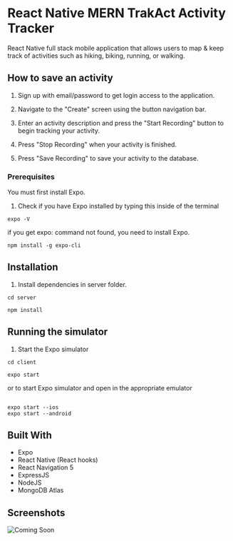 # React Native MERN TrakAct Activity Tracker

React Native full stack mobile application that allows users to map & keep track of activities such as hiking, biking, running, or walking.

## How to save an activity

1. Sign up with email/password to get login access to the application.

2. Navigate to the "Create" screen using the button navigation bar.

3. Enter an activity description and press the "Start Recording" button to begin tracking your activity.

4. Press "Stop Recording" when your activity is finished.

5. Press "Save Recording" to save your activity to the database.

### Prerequisites

You must first install Expo.

1. Check if you have Expo installed by typing this inside of the terminal

```
expo -V
```

if you get expo: command not found, you need to install Expo.

```
npm install -g expo-cli
```

## Installation

1. Install dependencies in server folder.

```
cd server
```

```
npm install
```

## Running the simulator

1. Start the Expo simulator

```
cd client

```

```
expo start

```

or to start Expo simulator and open in the appropriate emulator

```

expo start --ios
expo start --android

```

## Built With

- Expo
- React Native (React hooks)
- React Navigation 5
- ExpressJS
- NodeJS
- MongoDB Atlas

## Screenshots

![Coming Soon](https://upload.wikimedia.org/wikipedia/commons/8/80/Comingsoon.png "Coming Soon")

```

```
